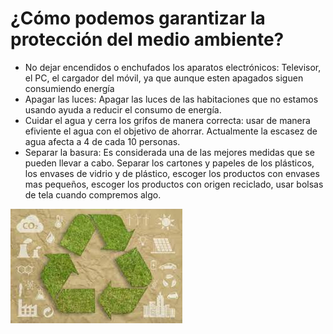 # ¿Cómo podemos garantizar la protección del medio ambiente?
- No dejar encendidos o enchufados los aparatos electrónicos: Televisor, el PC, el cargador del móvil, ya que aunque esten apagados siguen consumiendo energía 
- Apagar las luces: Apagar las luces de las habitaciones que no estamos usando ayuda a reducir el consumo de energía.
- Cuidar el agua y cerra los grifos de manera correcta: usar de manera efiviente el agua con el objetivo de ahorrar. Actualmente la escasez de agua afecta a 4 de cada 10 personas.
- Separar la basura: Es considerada una de las mejores medidas que se pueden llevar a cabo. Separar los cartones y papeles de los plásticos, los envases de vidrio y de plástico, escoger los productos con envases mas pequeños, escoger los productos con origen reciclado, usar bolsas de tela cuando compremos algo.

![image](garantizarProteccion.png)
